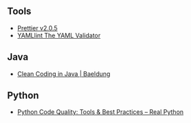 
## Tools
- [Prettier v2.0.5 ](https://prettier.io/playground/)
- [YAMLlint The YAML Validator ](http://www.yamllint.com/)

## Java
- [Clean Coding in Java | Baeldung ](https://www.baeldung.com/java-clean-code)

## Python
- [Python Code Quality: Tools & Best Practices – Real Python ](https://realpython.com/python-code-quality/)